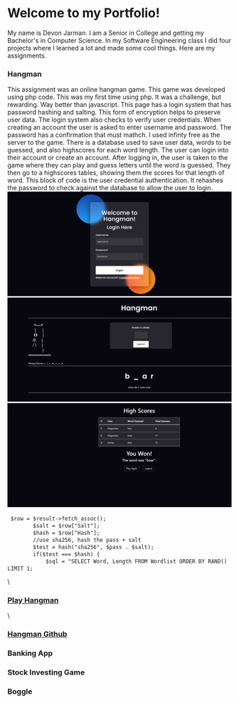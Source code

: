 # Welcome to my Portfolio!
My name is Devon Jarman. I am a Senior in College and getting my Bachelor's in Computer Science. In my Software Engineering class I did four projects where I learned a lot and made some cool things. Here are my assignments.
### Hangman
This assignment was an online hangman game. This game was developed using php code. This was my first time using php. It was a challenge, but rewarding. Way better than javascript. This page has a login system that has password hashing and salting. This form of encryption helps to preserve user data. The login system also checks to verify user credentials. When creating an account the user is asked to enter username and password. The password has a confirmation that must mathch. I used infinty free as the server to the game. There is a database used to save user data, words to be guessed, and also highscores for each word length. The user can login into their account or create an account. After logging in, the user is taken to the game where they can play and guess letters until the word is guessed. They then go to a highscores tables, showing them the scores for that length of word. 
This block of code is the user credential authentication. It rehashes the password to check against the database to allow the user to login.
![Welcome](Welcome.png)
![Hangman](Hangman.png)
![HighScores](HighScores.png)

```
 $row = $result->fetch_assoc();
		$salt = $row["Salt"];
        $hash = $row["Hash"];
        //use sha256, hash the pass + salt
        $test = hash("sha256", $pass . $salt);
        if($test === $hash) {
            $sql = "SELECT Word, Length FROM Wordlist ORDER BY RAND() LIMIT 1;
```
            
\
### [Play Hangman](https://thejarman.epizy.com/Welcome.php)
\
### [Hangman Github](https://github.com/thejarman1/Hangman)
### Banking App
### Stock Investing Game
### Boggle
